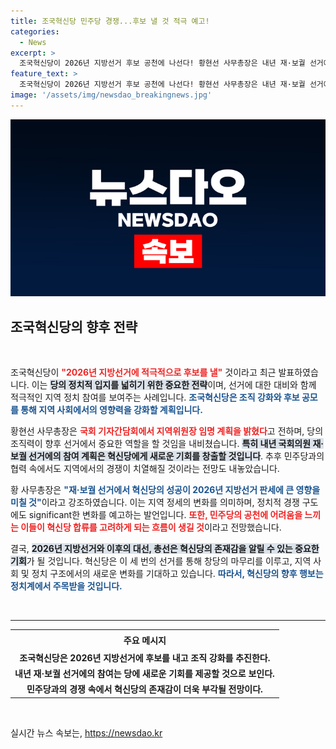 ```yaml
---
title: 조국혁신당 민주당 경쟁...후보 낼 것 적극 예고!
categories:
  - News
excerpt: >
  조국혁신당이 2026년 지방선거 후보 공천에 나선다! 황현선 사무총장은 내년 재·보궐 선거에서도 당 후보를 낼 것이라며, 민주당과의 치열한 경쟁 구도를 예고했다. 이로 인해 정치 지형에 큰 변화가 예상된다.
feature_text: >
  조국혁신당이 2026년 지방선거 후보 공천에 나선다! 황현선 사무총장은 내년 재·보궐 선거에서도 당 후보를 낼 것이라며, 민주당과의 치열한 경쟁 구도를 예고했다. 이로 인해 정치 지형에 큰 변화가 예상된다.
image: '/assets/img/newsdao_breakingnews.jpg'
---
```


<p><img src="/assets/img/newsdao_breakingnews.jpg" alt="ranknews 속보" /></p>

<h2 data-ke-size="size26">조국혁신당의 향후 전략</h2>

<p data-ke-size="size16">&nbsp;</p>

<p>조국혁신당이 <b><span style="color: #ee2323;">"2026년 지방선거에 적극적으로 후보를 낼"</span></b> 것이라고 최근 발표하였습니다. 이는 <b><span style="background-color: #21538527;">당의 정치적 입지를 넓히기 위한 중요한 전략</span></b>이며, 선거에 대한 대비와 함께 적극적인 지역 정치 참여를 보여주는 사례입니다. <b><span style="color: #1a5490;">조국혁신당은 조직 강화와 후보 공모를 통해 지역 사회에서의 영향력을 강화할 계획입니다.</span></b></p>

<p>황현선 사무총장은 <b><span style="color: #ee2323;">국회 기자간담회에서 지역위원장 임명 계획을 밝혔다</span></b>고 전하며, 당의 조직력이 향후 선거에서 중요한 역할을 할 것임을 내비쳤습니다. <b><span style="background-color: #21538527;">특히 내년 국회의원 재·보궐 선거에의 참여 계획은 혁신당에게 새로운 기회를 창출할 것입니다</span></b>. 추후 민주당과의 협력 속에서도 지역에서의 경쟁이 치열해질 것이라는 전망도 내놓았습니다.</p>

<p>황 사무총장은 <b><span style="color: #1a5490;">"재·보궐 선거에서 혁신당의 성공이 2026년 지방선거 판세에 큰 영향을 미칠 것"</span></b>이라고 강조하였습니다. 이는 지역 정세의 변화를 의미하며, 정치적 경쟁 구도에도 significant한 변화를 예고하는 발언입니다. <b><span style="color: #ee2323;">또한, 민주당의 공천에 어려움을 느끼는 이들이 혁신당 합류를 고려하게 되는 흐름이 생길 것</span></b>이라고 전망했습니다.</p>

<p>결국, <b><span style="background-color: #21538527;">2026년 지방선거와 이후의 대선, 총선은 혁신당의 존재감을 알릴 수 있는 중요한 기회</span></b>가 될 것입니다. 혁신당은 이 세 번의 선거를 통해 창당의 마무리를 이루고, 지역 사회 및 정치 구조에서의 새로운 변화를 기대하고 있습니다. <b><span style="color: #1a5490;">따라서, 혁신당의 향후 행보는 정치계에서 주목받을 것입니다.</span></b></p>

<p data-ke-size="size16">&nbsp;</p>

<hr>

<table style="width: 100%; border-collapse: collapse;">
  <tr>
    <th style="text-align: center; height: 25px;"><b>주요 메시지</b></th>
  </tr>
  <tr>
    <td style="text-align: center; height: 17px;"><b>조국혁신당은 2026년 지방선거에 후보를 내고 조직 강화를 추진한다.</b></td>
  </tr>
  <tr>
    <td style="text-align: center; height: 17px;"><b>내년 재·보궐 선거에의 참여는 당에 새로운 기회를 제공할 것으로 보인다.</b></td>
  </tr>
  <tr>
    <td style="text-align: center; height: 17px;"><b>민주당과의 경쟁 속에서 혁신당의 존재감이 더욱 부각될 전망이다.</b></td>
  </tr>
</table>

<p data-ke-size="size16">&nbsp;</p>
실시간 뉴스 속보는, <a href="https://newsdao.kr" rel="dofollow">https://newsdao.kr</a>


